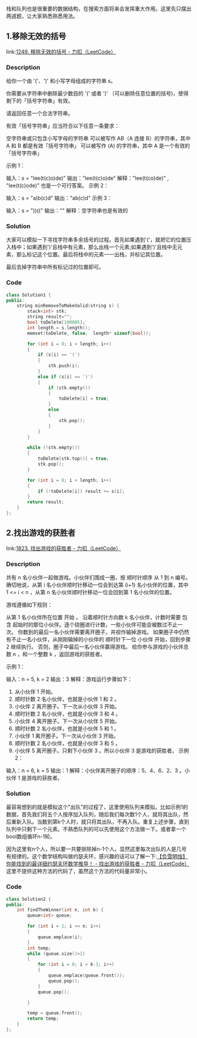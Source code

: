 栈和队列也是很重要的数据结构，在搜索方面将来会发挥重大作用。这里先只摆出两道题，让大家熟悉熟悉用法。

## 1.移除无效的括号

link:[1249. 移除无效的括号 - 力扣（LeetCode）](https://leetcode.cn/problems/minimum-remove-to-make-valid-parentheses/)

### Description

给你一个由 '('、')' 和小写字母组成的字符串 s。

你需要从字符串中删除最少数目的 '(' 或者 ')' （可以删除任意位置的括号)，使得剩下的「括号字符串」有效。

请返回任意一个合法字符串。

有效「括号字符串」应当符合以下任意一条要求：

空字符串或只包含小写字母的字符串
可以被写作 AB（A 连接 B）的字符串，其中 A 和 B 都是有效「括号字符串」
可以被写作 (A) 的字符串，其中 A 是一个有效的「括号字符串」


示例 1：

输入：s = "lee(t(c)o)de)"
输出："lee(t(c)o)de"
解释："lee(t(co)de)" , "lee(t(c)ode)" 也是一个可行答案。
示例 2：

输入：s = "a)b(c)d"
输出："ab(c)d"
示例 3：

输入：s = "))(("
输出：""
解释：空字符串也是有效的

### Solution

大家可以模拟一下寻找字符串多余括号的过程。首先如果遇到'('，就把它的位置压入栈中；如果遇到')'且栈中有元素，那么出栈一个元素;如果遇到')'且栈中无元素，那么标记这个位置。最后将栈中的元素一一出栈，并标记其位置。

最后去掉字符串中所有标记过的位置即可。

### Code

```c++
class Solution1 {
public:
    string minRemoveToMakeValid(string s) {
        stack<int> stk;
        string result="";
        bool toDelete[100005];
        int length = s.length();
        memset(toDelete, false,  length* sizeof(bool));

        for (int i = 0; i < length; i++)
        {
            if (s[i] == '(')
            {
                stk.push(i);
            }
            else if (s[i] == ')')
            {
                if (stk.empty())
                {
                    toDelete[i] = true;
                }
                else
                {
                    stk.pop();
                }
            }
        }

        while (!stk.empty())
        {   
            toDelete[stk.top()] = true;
            stk.pop();
        }

        for (int i = 0; i < length; i++)
        {
            if (!toDelete[i]) result += s[i];
        }
        return result;
    }
};
```

## 2.找出游戏的获胜者

link:[1823. 找出游戏的获胜者 - 力扣（LeetCode）](https://leetcode.cn/problems/find-the-winner-of-the-circular-game/)

### Description

共有 n 名小伙伴一起做游戏。小伙伴们围成一圈，按 顺时针顺序 从 1 到 n 编号。确切地说，从第 i 名小伙伴顺时针移动一位会到达第 (i+1) 名小伙伴的位置，其中 1 <= i < n ，从第 n 名小伙伴顺时针移动一位会回到第 1 名小伙伴的位置。

游戏遵循如下规则：

从第 1 名小伙伴所在位置 开始 。
沿着顺时针方向数 k 名小伙伴，计数时需要 包含 起始时的那位小伙伴。逐个绕圈进行计数，一些小伙伴可能会被数过不止一次。
你数到的最后一名小伙伴需要离开圈子，并视作输掉游戏。
如果圈子中仍然有不止一名小伙伴，从刚刚输掉的小伙伴的 顺时针下一位 小伙伴 开始，回到步骤 2 继续执行。
否则，圈子中最后一名小伙伴赢得游戏。
给你参与游戏的小伙伴总数 n ，和一个整数 k ，返回游戏的获胜者。

示例 1：


输入：n = 5, k = 2
输出：3
解释：游戏运行步骤如下：
1) 从小伙伴 1 开始。
2) 顺时针数 2 名小伙伴，也就是小伙伴 1 和 2 。
3) 小伙伴 2 离开圈子。下一次从小伙伴 3 开始。
4) 顺时针数 2 名小伙伴，也就是小伙伴 3 和 4 。
5) 小伙伴 4 离开圈子。下一次从小伙伴 5 开始。
6) 顺时针数 2 名小伙伴，也就是小伙伴 5 和 1 。
7) 小伙伴 1 离开圈子。下一次从小伙伴 3 开始。
8) 顺时针数 2 名小伙伴，也就是小伙伴 3 和 5 。
9) 小伙伴 5 离开圈子。只剩下小伙伴 3 。所以小伙伴 3 是游戏的获胜者。
示例 2：

输入：n = 6, k = 5
输出：1
解释：小伙伴离开圈子的顺序：5、4、6、2、3 。小伙伴 1 是游戏的获胜者。

### Solution

最容易想到的就是模拟这个"出队"的过程了，这里使用队列来模拟。比如示例1的数据，首先我们将五个人按序加入队列，随后我们每次数1个人，就将其出队，然后重新入队。当数到第k个人时，就只将其出队，不再入队。重复上述步骤，直到队列中只剩下一个元素。不熟悉队列的可以先使用这个方法做一下。或者拿一个bool数组循环n-1轮。

因为这里有n个人，所以要一共要排除掉n-1个人。显然这里每次出队的人是几号有规律的。这个数学结构叫做约瑟夫环，感兴趣的话可以了解一下:[【负雪明烛】你能找到的最详细约瑟夫环数学推导！ - 找出游戏的获胜者 - 力扣（LeetCode）](https://leetcode.cn/problems/find-the-winner-of-the-circular-game/solution/by-fuxuemingzhu-laof/)这里不提供这种方法的代码了，虽然这个方法的代码量非常小。

### Code

```c++
class Solution2 {
public:
    int findTheWinner(int n, int k) {
        queue<int> queue;

        for (int i = 1; i <= n; i++)
        {
            queue.emplace(i);
        }
        int temp;
        while (queue.size()>1)
        {
            for (int i = 0; i < k-1; i++)
            {
                queue.emplace(queue.front());
                queue.pop();
            }
            queue.pop();

        }

        temp = queue.front();
        return temp;
    }
};
```

